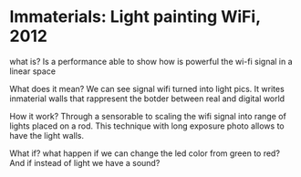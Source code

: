 # Immaterials: Light painting WiFi, 2012

what is?
Is a performance able to show how is powerful the wi-fi signal in a linear space

What does it mean?
We can see signal wifi turned into light pics. It writes inmaterial walls that rappresent the botder between real and digital world 

How it work?
Through a sensorable to scaling the wifi signal into range of lights placed on a rod. This technique with long exposure photo
allows to have the light walls.

What if?
what happen if we can change the led color from green to red? And if instead of light we have a sound?

